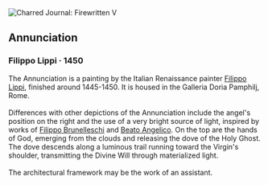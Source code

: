 <div class="artwork-of-the-day">
  <div class="container">
    <div class="img-wrapper">
      <img
        src="https://uploads2.wikiart.org/images/filippo-lippi/annunciation-1450.jpg!Large.jpg"
        alt="Charred Journal: Firewritten V" />
    </div>
    <div class="artwork-detail">
      <div class="artwork-origin"> 
        <h2 class="artwork-name">Annunciation</h2>
        <h3 class="artist">
          Filippo Lippi
                    ·  1450
        </h3>
      </div>
      <p class="description">
        <span class="artwork-description-text ng-binding" ng-bind-html="viewModel.ArtworkOfTheDay.Description | unsafe">The Annunciation is a painting by the Italian Renaissance painter <a target="_blank" href="/en/filippo-lippi">Filippo Lippi</a>, finished around 1445-1450. It is housed in the Galleria Doria Pamphilj, Rome.
<br>
<br>Differences with other depictions of the Annunciation include the angel's position on the right and the use of a very bright source of light, inspired by works of <a target="_blank" href="/en/filippo-brunelleschi">Filippo Brunelleschi</a> and <a target="_blank" href="/en/fra-angelico">Beato Angelico</a>. On the top are the hands of God, emerging from the clouds and releasing the dove of the Holy Ghost. The dove descends along a luminous trail running toward the Virgin's shoulder, transmitting the Divine Will through materialized light.
<br>
<br>The architectural framework may be the work of an assistant.</span>
                        <div class="text-shadow-container" ng-show="showShadow" style=""></div>
      </p>
    </div>
  </div>

</div>
